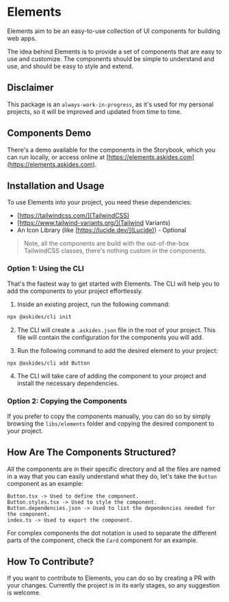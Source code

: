 # Elements

Elements aim to be an easy-to-use collection of UI components for building web apps.

The idea behind Elements is to provide a set of components that are easy to use and customize. The components should be simple to understand and use, and should be easy to style and extend.

## Disclaimer

This package is an `always-work-in-progress`, as it's used for my personal projects, so it will be improved and updated from time to time.

## Components Demo

There's a demo available for the components in the Storybook, which you can run locally, or access online at [https://elements.askides.com](https://elements.askides.com).

## Installation and Usage

To use Elements into your project, you need these dependencies:

- [https://tailwindcss.com/](TailwindCSS)
- [https://www.tailwind-variants.org/](Tailwind Variants)
- An Icon Library (like [https://lucide.dev/](Lucide)) - Optional

> Note, all the components are build with the out-of-the-box TailwindCSS classes, there's nothing custom in the components.

### Option 1: Using the CLI

That's the fastest way to get started with Elements. The CLI will help you to add the components to your project effortlessly.

1. Inside an existing project, run the following command:

```bash
npx @askides/cli init
```

2. The CLI will create a `.askides.json` file in the root of your project. This file will contain the configuration for the components you will add.

3. Run the following command to add the desired element to your project:

```bash
npx @askides/cli add Button
```

4. The CLI will take care of adding the component to your project and install the necessary dependencies.

### Option 2: Copying the Components

If you prefer to copy the components manually, you can do so by simply browsing the `libs/elements` folder and copying the desired component to your project.

## How Are The Components Structured?

All the components are in their specific directory and all the files are named in a way that you can easily understand what they do, let's take the `Button` component as an example:

```
Button.tsx -> Used to define the component.
Button.styles.tsx -> Used to style the component.
Button.dependencies.json -> Used to list the dependencies needed for the component.
index.ts -> Used to export the component.
```

For complex components the dot notation is used to separate the different parts of the component, check the `Card` component for an example.

## How To Contribute?

If you want to contribute to Elements, you can do so by creating a PR with your changes. Currently the project is in its early stages, so any suggestion is welcome.
